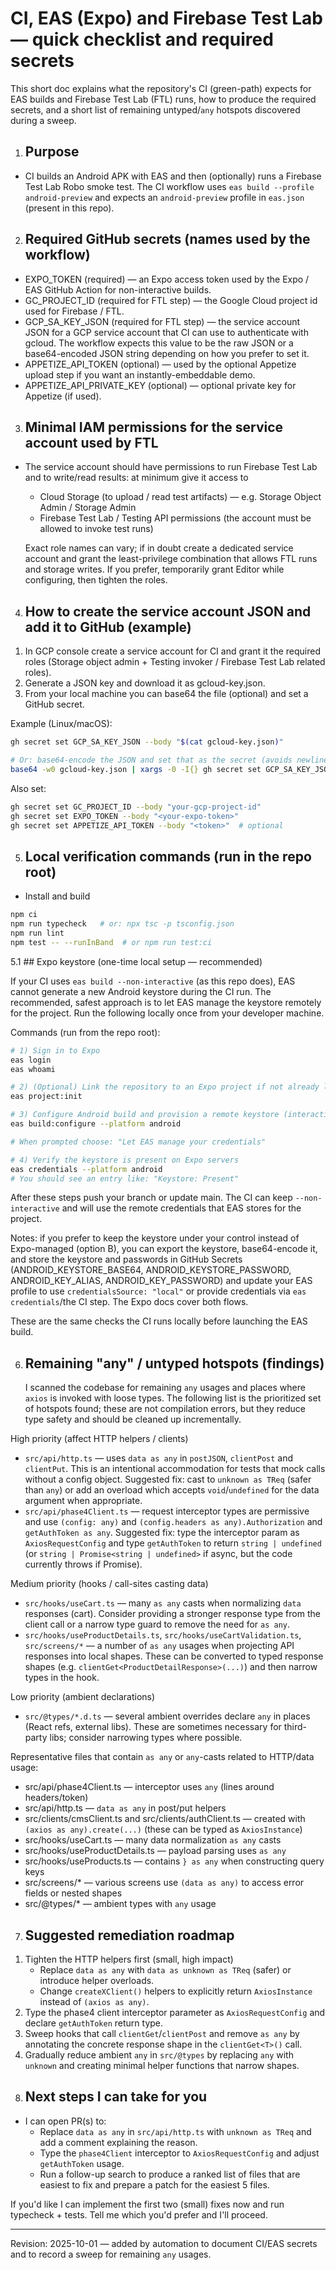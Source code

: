 # CI, EAS (Expo) and Firebase Test Lab — quick checklist and required secrets

This short doc explains what the repository's CI (green-path) expects for EAS builds and Firebase Test Lab (FTL) runs, how to produce the required secrets, and a short list of remaining untyped/`any` hotspots discovered during a sweep.

1. ## Purpose

- CI builds an Android APK with EAS and then (optionally) runs a Firebase Test Lab Robo smoke test. The CI workflow uses `eas build --profile android-preview` and expects an `android-preview` profile in `eas.json` (present in this repo).

2. ## Required GitHub secrets (names used by the workflow)

- EXPO_TOKEN (required) — an Expo access token used by the Expo / EAS GitHub Action for non-interactive builds.
- GC_PROJECT_ID (required for FTL step) — the Google Cloud project id used for Firebase / FTL.
- GCP_SA_KEY_JSON (required for FTL step) — the service account JSON for a GCP service account that CI can use to authenticate with gcloud. The workflow expects this value to be the raw JSON or a base64-encoded JSON string depending on how you prefer to set it.
- APPETIZE_API_TOKEN (optional) — used by the optional Appetize upload step if you want an instantly-embeddable demo.
- APPETIZE_API_PRIVATE_KEY (optional) — optional private key for Appetize (if used).

3. ## Minimal IAM permissions for the service account used by FTL

- The service account should have permissions to run Firebase Test Lab and to write/read results: at minimum give it access to
  - Cloud Storage (to upload / read test artifacts) — e.g. Storage Object Admin / Storage Admin
  - Firebase Test Lab / Testing API permissions (the account must be allowed to invoke test runs)

  Exact role names can vary; if in doubt create a dedicated service account and grant the least-privilege combination that allows FTL runs and storage writes. If you prefer, temporarily grant Editor while configuring, then tighten the roles.

4. ## How to create the service account JSON and add it to GitHub (example)

1) In GCP console create a service account for CI and grant it the required roles (Storage object admin + Testing invoker / Firebase Test Lab related roles).
2) Generate a JSON key and download it as gcloud-key.json.
3) From your local machine you can base64 the file (optional) and set a GitHub secret.

Example (Linux/macOS):

```bash
gh secret set GCP_SA_KEY_JSON --body "$(cat gcloud-key.json)"

# Or: base64-encode the JSON and set that as the secret (avoids newline issues):
base64 -w0 gcloud-key.json | xargs -0 -I{} gh secret set GCP_SA_KEY_JSON --body "{}"
```

Also set:

```bash
gh secret set GC_PROJECT_ID --body "your-gcp-project-id"
gh secret set EXPO_TOKEN --body "<your-expo-token>"
gh secret set APPETIZE_API_TOKEN --body "<token>"  # optional
```

5. ## Local verification commands (run in the repo root)

- Install and build

```bash
npm ci
npm run typecheck   # or: npx tsc -p tsconfig.json
npm run lint
npm test -- --runInBand  # or npm run test:ci
```

5.1 ## Expo keystore (one-time local setup — recommended)

If your CI uses `eas build --non-interactive` (as this repo does), EAS cannot generate a new Android keystore during the CI run. The recommended, safest approach is to let EAS manage the keystore remotely for the project. Run the following locally once from your developer machine.

Commands (run from the repo root):

```bash
# 1) Sign in to Expo
eas login
eas whoami

# 2) (Optional) Link the repository to an Expo project if not already linked
eas project:init

# 3) Configure Android build and provision a remote keystore (interactive)
eas build:configure --platform android

# When prompted choose: "Let EAS manage your credentials"

# 4) Verify the keystore is present on Expo servers
eas credentials --platform android
# You should see an entry like: "Keystore: Present"
```

After these steps push your branch or update main. The CI can keep `--non-interactive` and will use the remote credentials that EAS stores for the project.

Notes: if you prefer to keep the keystore under your control instead of Expo-managed (option B), you can export the keystore, base64-encode it, and store the keystore and passwords in GitHub Secrets (ANDROID_KEYSTORE_BASE64, ANDROID_KEYSTORE_PASSWORD, ANDROID_KEY_ALIAS, ANDROID_KEY_PASSWORD) and update your EAS profile to use `credentialsSource: "local"` or provide credentials via `eas credentials`/the CI step. The Expo docs cover both flows.

These are the same checks the CI runs locally before launching the EAS build.

6. ## Remaining "any" / untyped hotspots (findings)
   I scanned the codebase for remaining `any` usages and places where `axios` is invoked with loose types. The following list is the prioritized set of hotspots found; these are not compilation errors, but they reduce type safety and should be cleaned up incrementally.

High priority (affect HTTP helpers / clients)

- `src/api/http.ts` — uses `data as any` in `postJSON`, `clientPost` and `clientPut`. This is an intentional accommodation for tests that mock calls without a config object. Suggested fix: cast to `unknown as TReq` (safer than `any`) or add an overload which accepts `void`/`undefined` for the data argument when appropriate.
- `src/api/phase4Client.ts` — request interceptor types are permissive and use `(config: any)` and `(config.headers as any).Authorization` and `getAuthToken as any`. Suggested fix: type the interceptor param as `AxiosRequestConfig` and type `getAuthToken` to return `string | undefined` (or `string | Promise<string | undefined>` if async, but the code currently throws if Promise).

Medium priority (hooks / call-sites casting data)

- `src/hooks/useCart.ts` — many `as any` casts when normalizing `data` responses (cart). Consider providing a stronger response type from the client call or a narrow type guard to remove the need for `as any`.
- `src/hooks/useProductDetails.ts`, `src/hooks/useCartValidation.ts`, `src/screens/*` — a number of `as any` usages when projecting API responses into local shapes. These can be converted to typed response shapes (e.g. `clientGet<ProductDetailResponse>(...)`) and then narrow types in the hook.

Low priority (ambient declarations)

- `src/@types/*.d.ts` — several ambient overrides declare `any` in places (React refs, external libs). These are sometimes necessary for third-party libs; consider narrowing types where possible.

Representative files that contain `as any` or `any`-casts related to HTTP/data usage:

- src/api/phase4Client.ts — interceptor uses `any` (lines around headers/token)
- src/api/http.ts — `data as any` in post/put helpers
- src/clients/cmsClient.ts and src/clients/authClient.ts — created with `(axios as any).create(...)` (these can be typed as `AxiosInstance`)
- src/hooks/useCart.ts — many data normalization `as any` casts
- src/hooks/useProductDetails.ts — payload parsing uses `as any`
- src/hooks/useProducts.ts — contains `} as any` when constructing query keys
- src/screens/\* — various screens use `(data as any)` to access error fields or nested shapes
- src/@types/\* — ambient types with `any` usage

7. ## Suggested remediation roadmap

1) Tighten the HTTP helpers first (small, high impact)
   - Replace `data as any` with `data as unknown as TReq` (safer) or introduce helper overloads.
   - Change `createXClient()` helpers to explicitly return `AxiosInstance` instead of `(axios as any)`.
2) Type the phase4 client interceptor parameter as `AxiosRequestConfig` and declare `getAuthToken` return type.
3) Sweep hooks that call `clientGet`/`clientPost` and remove `as any` by annotating the concrete response shape in the `clientGet<T>()` call.
4) Gradually reduce ambient `any` in `src/@types` by replacing `any` with `unknown` and creating minimal helper functions that narrow shapes.

8. ## Next steps I can take for you

- I can open PR(s) to:
  - Replace `data as any` in `src/api/http.ts` with `unknown as TReq` and add a comment explaining the reason.
  - Type the `phase4Client` interceptor to `AxiosRequestConfig` and adjust `getAuthToken` usage.
  - Run a follow-up search to produce a ranked list of files that are easiest to fix and prepare a patch for the easiest 5 files.

If you'd like I can implement the first two (small) fixes now and run typecheck + tests. Tell me which you'd prefer and I'll proceed.

---

Revision: 2025-10-01 — added by automation to document CI/EAS secrets and to record a sweep for remaining `any` usages.
